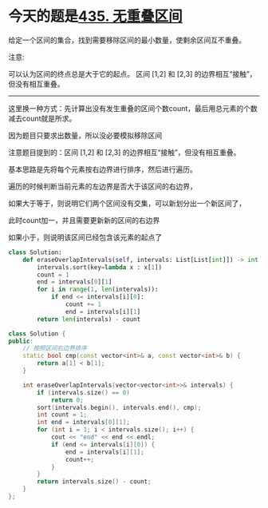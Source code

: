 # 今天的题是[435. 无重叠区间](https://leetcode-cn.com/problems/non-overlapping-intervals/)

给定一个区间的集合，找到需要移除区间的最小数量，使剩余区间互不重叠。

注意:

可以认为区间的终点总是大于它的起点。
区间 [1,2] 和 [2,3] 的边界相互“接触”，但没有相互重叠。

---

这里换一种方式：先计算出没有发生重叠的区间个数count，最后用总元素的个数减去count就是所求。

因为题目只要求出数量，所以没必要模拟移除区间

注意题目提到的：区间 [1,2] 和 [2,3] 的边界相互“接触”，但没有相互重叠。



基本思路是先将每个元素按右边界进行排序，然后进行遍历。

遍历的时候判断当前元素的左边界是否大于该区间的右边界，

如果大于等于，则说明它们两个区间没有交集，可以新划分出一个新区间了，

此时count加一，并且需要更新新的区间的右边界

如果小于，则说明该区间已经包含该元素的起点了

```python
class Solution:
    def eraseOverlapIntervals(self, intervals: List[List[int]]) -> int:
        intervals.sort(key=lambda x : x[1])
        count = 1
        end = intervals[0][1]
        for i in range(1, len(intervals)):
            if end <= intervals[i][0]:
                count += 1
                end = intervals[i][1]
        return len(intervals) - count
```

```cpp
class Solution {
public:
    // 按照区间右边界排序
    static bool cmp(const vector<int>& a, const vector<int>& b) {
        return a[1] < b[1];
    }

    int eraseOverlapIntervals(vector<vector<int>>& intervals) {
        if (intervals.size() == 0)
            return 0;
        sort(intervals.begin(), intervals.end(), cmp);
        int count = 1;
        int end = intervals[0][1];
        for (int i = 1; i < intervals.size(); i++) {
            cout << "end" << end << endl;
            if (end <= intervals[i][0]) {
                end = intervals[i][1];
                count++;
            }
        }
        return intervals.size() - count;
    }
};
```

